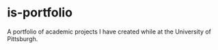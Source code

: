 # is-portfolio
A portfolio of academic projects I have created while at the University of Pittsburgh.
